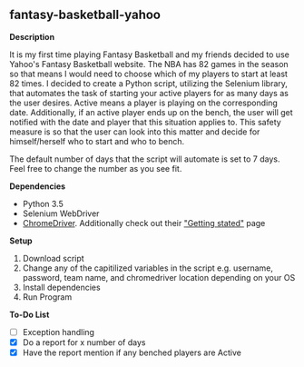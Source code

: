 ## fantasy-basketball-yahoo

**Description**

It is my first time playing Fantasy Basketball and my friends decided to use Yahoo's Fantasy Basketball website. The NBA has 82 games in the season so that means I would need to choose which of my players to start at least 82 times. I decided to create a Python script, utilizing the Selenium library, that automates the task of starting your active players for as many days as the user desires. Active means a player is playing on the corresponding date. Additionally, if an active player ends up on the bench, the user will get notified with the date and player that this situation applies to. This safety measure is so that the user can look into this matter and decide for himself/herself who to start and who to bench.

The default number of days that the script will automate is set to 7 days. Feel free to change the number as you see fit.

**Dependencies**
* Python 3.5
* Selenium WebDriver
* [ChromeDriver](https://sites.google.com/a/chromium.org/chromedriver/downloads). Additionally check out their ["Getting stated"](https://sites.google.com/a/chromium.org/chromedriver/getting-started) page 

**Setup**
1. Download script
2. Change any of the capitilized variables in the script e.g. username, password, team name, and chromedriver location depending on your OS
3. Install dependencies
4. Run Program

**To-Do List**

- [ ] Exception handling
- [x] Do a report for x number of days
- [x] Have the report mention if any benched players are Active